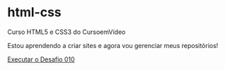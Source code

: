 # html-css
 Curso HTML5 e CSS3 do CursoemVídeo

 Estou aprendendo a criar sites e agora vou gerenciar meus repositórios!

<a href="https://marcusviniciusjose.github.io/html-css/Desafios/D010/">Executar o Desafio 010</a>